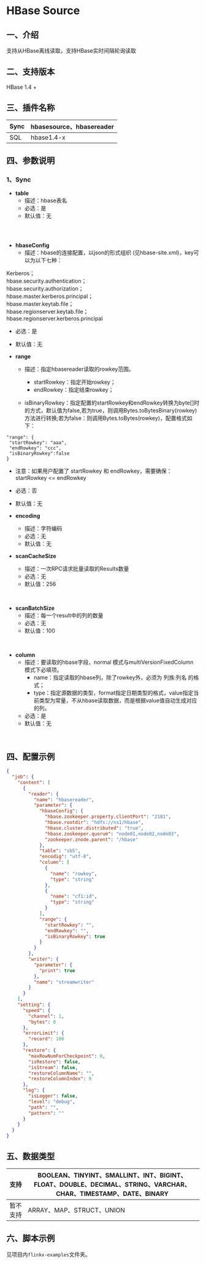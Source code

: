 # HBase Source

## 一、介绍
支持从HBase离线读取，支持HBase实时间隔轮询读取

## 二、支持版本
HBase 1.4 +


## 三、插件名称
| Sync | hbasesource、hbasereader |
| --- | --- |
| SQL | hbase1.4-x |


## 四、参数说明
### 1、Sync
- **table**
    - 描述：hbase表名
    - 必选：是
    - 默认值：无
    ```
 <br />

- **hbaseConfig**
    - 描述：hbase的连接配置，以json的形式组织 (见hbase-site.xml)，key可以为以下七种：

Kerberos；<br />hbase.security.authentication；<br />hbase.security.authorization；<br />hbase.master.kerberos.principal；<br />hbase.master.keytab.file；<br />hbase.regionserver.keytab.file；<br />hbase.regionserver.kerberos.principal

- 必选：是
- 默认值：无

- **range**
    - 描述：指定hbasereader读取的rowkey范围。
        - startRowkey：指定开始rowkey；
        - endRowkey：指定结束rowkey；


    - isBinaryRowkey：指定配置的startRowkey和endRowkey转换为byte[]时的方式，默认值为false,若为true，则调用Bytes.toBytesBinary(rowkey)方法进行转换;若为false：则调用Bytes.toBytes(rowkey)，配置格式如下：
```
"range": {
 "startRowkey": "aaa",
 "endRowkey": "ccc",
 "isBinaryRowkey":false
}
```

- 注意：如果用户配置了 startRowkey 和 endRowkey，需要确保：startRowkey <= endRowkey
- 必选：否
- 默认值：无



- **encoding**
    - 描述：字符编码
    - 必选：无
    - 默认值：无


- **scanCacheSize**
    - 描述：一次RPC请求批量读取的Results数量
    - 必选：无
    - 默认值：256

<br />

- **scanBatchSize**
    - 描述：每一个result中的列的数量
    - 必选：无
    - 默认值：100

<br />

- **column**
    - 描述：要读取的hbase字段，normal 模式与multiVersionFixedColumn 模式下必填项。
        - name：指定读取的hbase列，除了rowkey外，必须为 列族:列名 的格式；
        - type：指定源数据的类型，format指定日期类型的格式，value指定当前类型为常量，不从hbase读取数据，而是根据value值自动生成对应的列。
    - 必选：是
    - 默认值：无


<br />

<a name="kQbcJ"></a>
## 四、配置示例
```json
{
  "job": {
    "content": [
      {
        "reader": {
          "name": "hbasereader",
          "parameter": {
            "hbaseConfig": {
              "hbase.zookeeper.property.clientPort": "2181",
              "hbase.rootdir": "hdfs://ns1/hbase",
              "hbase.cluster.distributed": "true",
              "hbase.zookeeper.quorum": "node01,node02,node03",
              "zookeeper.znode.parent": "/hbase"
            },
            "table": "sb5",
            "encodig": "utf-8",
            "column": [
              {
                "name": "rowkey",
                "type": "string"
              },
              {
                "name": "cf1:id",
                "type": "string"
              }
            ],
            "range": {
              "startRowkey": "",
              "endRowkey": "",
              "isBinaryRowkey": true
            }
          }
        },
        "writer": {
          "parameter": {
            "print": true
          },
          "name": "streamwriter"
        }
      }
    ],
    "setting": {
      "speed": {
        "channel": 1,
        "bytes": 0
      },
      "errorLimit": {
        "record": 100
      },
      "restore": {
        "maxRowNumForCheckpoint": 0,
        "isRestore": false,
        "isStream": false,
        "restoreColumnName": "",
        "restoreColumnIndex": 0
      },
      "log": {
        "isLogger": false,
        "level": "debug",
        "path": "",
        "pattern": ""
      }
    }
  }
}
```

## 五、数据类型
| 支持 | BOOLEAN、TINYINT、SMALLINT、INT、BIGINT、FLOAT、DOUBLE、DECIMAL、STRING、VARCHAR、CHAR、TIMESTAMP、DATE、BINARY |
| --- | --- |
| 暂不支持 | ARRAY、MAP、STRUCT、UNION |


## 六、脚本示例
见项目内`flinkx-examples`文件夹。
